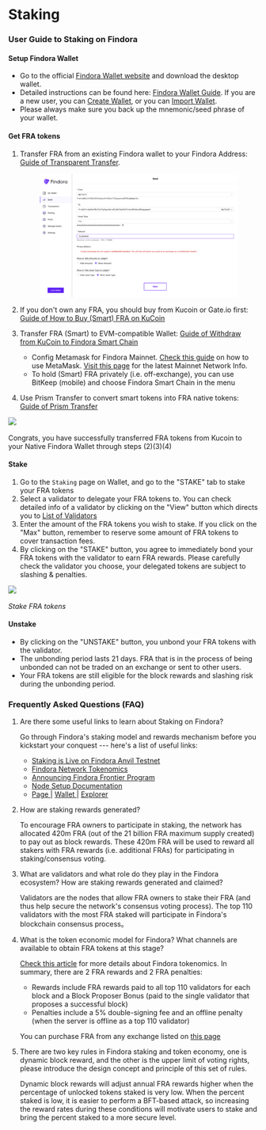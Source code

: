 # Staking



### User Guide to Staking on Findora[​](https://wiki.findora.org/docs/evm\_guides/use\_wallet/findora\_wallet/staking-user-guide#user-guide-to-staking-on-findora) <a href="#user-guide-to-staking-on-findora" id="user-guide-to-staking-on-findora"></a>

#### Setup Findora Wallet[​](https://wiki.findora.org/docs/evm\_guides/use\_wallet/findora\_wallet/staking-user-guide#setup-findora-wallet) <a href="#setup-findora-wallet" id="setup-findora-wallet"></a>

* Go to the official [Findora Wallet website](https://wallet.findora.org/) and download the desktop wallet.
* Detailed instructions can be found here: [Findora Wallet Guide](new-wallet.md). If you are a new user, you can [Create Wallet](new-wallet.md#create-wallet), or you can [Import Wallet](new-wallet.md#import-wallet).
* Please always make sure you back up the mnemonic/seed phrase of your wallet.

#### Get FRA tokens[​](https://wiki.findora.org/docs/evm\_guides/use\_wallet/findora\_wallet/staking-user-guide#get-fra-tokens) <a href="#get-fra-tokens" id="get-fra-tokens"></a>

1.  Transfer FRA from an existing Findora wallet to your Findora Address: [Guide of Transparent Transfer](transfer.md#transparent-transfer).

    <figure><img src="../../../.gitbook/assets/image (36) (1).png" alt=""><figcaption></figcaption></figure>
2. If you don't own any FRA, you should buy from Kucoin or Gate.io first:[ Guide of How to Buy (Smart) FRA on KuCoin](../../acquire-fra/purchase-fra.md)​
3. Transfer FRA (Smart) to EVM-compatible Wallet: [Guide of Withdraw from KuCoin to Findora Smart Chain](https://medium.com/findorafoundation/tutorial-2-how-to-withdraw-smart-fra-from-kucoin-to-metamask-beneficial-to-findora-66dfa7c92dee)​
   * Config Metamask for Findora Mainnet. [Check this guide](../../../developers/evm-references/metamask.md) on how to use MetaMask. [Visit this page](../../../network-settings/network-settings.md) for the latest Mainnet Network Info.
   * To hold (Smart) FRA privately (i.e. off-exchange), you can use BitKeep (mobile) and choose Findora Smart Chain in the menu
4. Use Prism Transfer to convert smart tokens into FRA native tokens: [Guide of Prism Transfer](prism.md)

![](https://miro.medium.com/max/700/0\*lluDOL4k\_37ocXei)

Congrats, you have successfully transferred FRA tokens from Kucoin to your Native Findora Wallet through steps (2)(3)(4)

#### Stake[​](https://wiki.findora.org/docs/evm\_guides/use\_wallet/findora\_wallet/staking-user-guide#stake) <a href="#stake" id="stake"></a>

1. Go to the `Staking` page on Wallet, and go to the "STAKE" tab to stake your FRA tokens
2. Select a validator to delegate your FRA tokens to. You can check detailed info of a validator by clicking on the "View" button which directs you to [List of Validators](https://findorascan.io/nodes)
3. Enter the amount of the FRA tokens you wish to stake. If you click on the "Max" button, remember to reserve some amount of FRA tokens to cover transaction fees.
4. By clicking on the "STAKE" button, you agree to immediately bond your FRA tokens with the validator to earn FRA rewards. Please carefully check the validator you choose, your delegated tokens are subject to slashing & penalties.

![](https://miro.medium.com/max/1280/0\*RvPtOohMTSBHOmXE)

_Stake FRA tokens_

#### Unstake[​](https://wiki.findora.org/docs/evm\_guides/use\_wallet/findora\_wallet/staking-user-guide#unstake) <a href="#unstake" id="unstake"></a>

* By clicking on the "UNSTAKE" button, you unbond your FRA tokens with the validator.
* The unbonding period lasts 21 days. FRA that is in the process of being unbonded can not be traded on an exchange or sent to other users.
* Your FRA tokens are still eligible for the block rewards and slashing risk during the unbonding period.

### Frequently Asked Questions (FAQ)[​](https://wiki.findora.org/docs/evm\_guides/use\_wallet/findora\_wallet/staking-user-guide#frequently-asked-questions-faq) <a href="#frequently-asked-questions-faq" id="frequently-asked-questions-faq"></a>

1.  Are there some useful links to learn about Staking on Findora?

    Go through Findora's staking model and rewards mechanism before you kickstart your conquest --- here's a list of useful links:

    * ​[Staking is Live on Findora Anvil Testnet](https://findora.org/2021/07/staking-is-live-on-findora-anvil-testnet/)​
    * ​[Findora Network Tokenomics](https://findora.org/2021/07/findora-network-tokenomics/)​
    * ​[Announcing Findora Frontier Program](https://findora.org/2021/07/announcing-findora-frontier-program/)​
    * ​[Node Setup Documentation](https://wiki.findora.org/docs/guides/auto-setup/)​
    * ​[Page ](https://findora.org/validators/)| [Wallet ](https://wallet.findora.org/)| [Explorer](https://findorascan.io/)​
2.  How are staking rewards generated?

    To encourage FRA owners to participate in staking, the network has allocated 420m FRA (out of the 21 billion FRA maximum supply created) to pay out as block rewards. These 420m FRA will be used to reward all stakers with FRA rewards (i.e. additional FRAs) for participating in staking/consensus voting.
3.  What are validators and what role do they play in the Findora ecosystem? How are staking rewards generated and claimed?

    Validators are the nodes that allow FRA owners to stake their FRA (and thus help secure the network's consensus voting process). The top 110 validators with the most FRA staked will participate in Findora's blockchain consensus process。
4.  What is the token economic model for Findora? What channels are available to obtain FRA tokens at this stage?

    [Check this article](https://findora.org/2021/07/findora-network-tokenomics/) for more details about Findora tokenomics. In summary, there are 2 FRA rewards and 2 FRA penalties:

    * Rewards include FRA rewards paid to all top 110 validators for each block and a Block Proposer Bonus (paid to the single validator that proposes a successful block)
    * Penalties include a 5% double-signing fee and an offline penalty (when the server is offline as a top 110 validator)

    You can purchase FRA from any exchange listed on [this page](https://coinmarketcap.com/currencies/findora/markets/)
5.  There are two key rules in Findora staking and token economy, one is dynamic block reward, and the other is the upper limit of voting rights, please introduce the design concept and principle of this set of rules.

    Dynamic block rewards will adjust annual FRA rewards higher when the percentage of unlocked tokens staked is very low. When the percent staked is low, it is easier to perform a BFT-based attack, so increasing the reward rates during these conditions will motivate users to stake and bring the percent staked to a more secure level.
